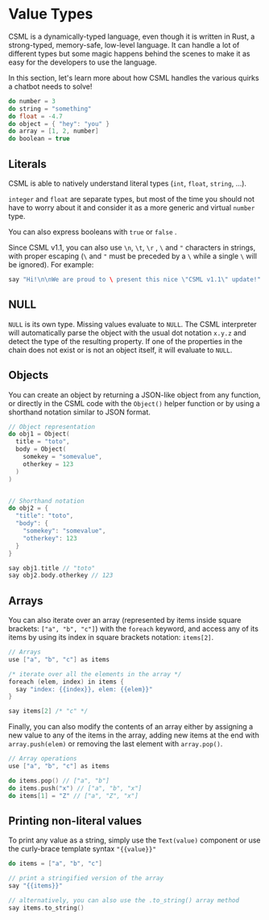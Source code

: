 # Value Types

CSML is a dynamically-typed language, even though it is written in Rust, a strong-typed, memory-safe, low-level language. It can handle a lot of different types but some magic happens behind the scenes to make it as easy for the developers to use the language.

In this section, let's learn more about how CSML handles the various quirks a chatbot needs to solve!

```cpp
do number = 3
do string = "something"
do float = -4.7
do object = { "hey": "you" }
do array = [1, 2, number]
do boolean = true
```

## Literals 

CSML is able to natively understand literal types \(`int`, `float`, `string`, ...\).

`integer` and `float` are separate types, but most of the time you should not have to worry about it and consider it as a more generic and virtual `number` type.

You can also express booleans with `true` or  `false` .

Since CSML v1.1, you can also use `\n`, `\t`, `\r` , `\` and `"` characters in strings, with proper escaping \(`\` and `"` must be preceded by a `\` while a single `\` will be ignored\). For example: 

```cpp
say "Hi!\n\nWe are proud to \ present this nice \"CSML v1.1\" update!"
```

## NULL

`NULL` is its own type. Missing values evaluate to `NULL`. The CSML interpreter will automatically parse the object with the usual dot notation `x.y.z` and detect the type of the resulting property. If one of the properties in the chain does not exist or is not an object itself, it will evaluate to `NULL`.

## Objects

You can create an object by returning a JSON-like object from any function, or directly in the CSML code with the `Object()` helper function or by using a shorthand notation similar to JSON format.

```cpp
// Object representation
do obj1 = Object(
  title = "toto",
  body = Object(
    somekey = "somevalue",
    otherkey = 123
  )
)


// Shorthand notation
do obj2 = { 
  "title": "toto",
  "body": { 
    "somekey": "somevalue", 
    "otherkey": 123
  }
}

say obj1.title // "toto"
say obj2.body.otherkey // 123
```

## Arrays

You can also iterate over an array \(represented by items inside square brackets: `["a", "b", "c"]`\) with the `foreach` keyword, and access any of its items by using its index in square brackets notation: `items[2]`.

```cpp
// Arrays
use ["a", "b", "c"] as items

/* iterate over all the elements in the array */
foreach (elem, index) in items {
  say "index: {{index}}, elem: {{elem}}"
}

say items[2] /* "c" */
```

Finally, you can also modify the contents of an array either by assigning a new value to any of the items in the array, adding new items at the end with `array.push(elem)` or removing the last element with `array.pop()`.

```cpp
// Array operations
use ["a", "b", "c"] as items

do items.pop() // ["a", "b"]
do items.push("x") // ["a", "b", "x"]
do items[1] = "Z" // ["a", "Z", "x"]
```

## Printing non-literal values

To print any value as a string, simply use the `Text(value)` component or use the curly-brace template syntax `"{{value}}"`

```cpp
do items = ["a", "b", "c"]

// print a stringified version of the array
say "{{items}}"

// alternatively, you can also use the .to_string() array method
say items.to_string()
```

